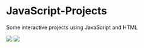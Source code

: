 # JavaScript-Projects
Some interactive projects using JavaScript and HTML
<p></p>
<img src="https://raw.githubusercontent.com/kapoor-rakshit/JavaScript-Projects/master/Vote.PNG"></img>
<img src="https://raw.githubusercontent.com/kapoor-rakshit/JavaScript-Projects/master/ABC.PNG"></img>
